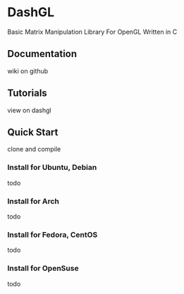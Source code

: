# DashGL
Basic Matrix Manipulation Library For OpenGL Written in C

## Documentation

wiki on github

## Tutorials

view on dashgl

## Quick Start

clone and compile

### Install for Ubuntu, Debian

todo

### Install for Arch

todo

### Install for Fedora, CentOS

todo

### Install for OpenSuse

todo
